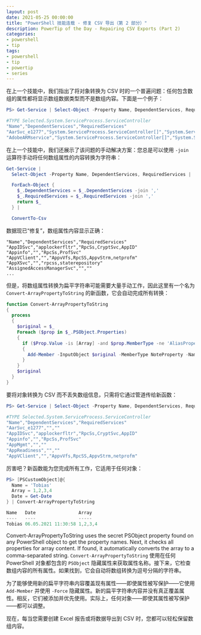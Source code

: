 ```yaml
---
layout: post
date: 2021-05-25 00:00:00
title: "PowerShell 技能连载 - 修复 CSV 导出（第 2 部分）"
description: PowerTip of the Day - Repairing CSV Exports (Part 2)
categories:
- powershell
- tip
tags:
- powershell
- tip
- powertip
- series
---
```

在上一个技能中，我们指出了将对象转换为 CSV 时的一个普遍问题：任何包含数组的属性都将显示数组数据类型而不是数组内容。下面是一个例子：

```powershell
PS> Get-Service | Select-Object -Property Name, DependentServices, RequiredServices | ConvertTo-Csv

#TYPE Selected.System.ServiceProcess.ServiceController
"Name","DependentServices","RequiredServices"
"AarSvc_e1277","System.ServiceProcess.ServiceController[]","System.ServiceProcess.ServiceController[]"
"AdobeARMservice","System.ServiceProcess.ServiceController[]","System.ServiceProcess.ServiceController[]"
```

在上一个技能中，我们还展示了该问题的手动解决方案：您总是可以使用 `-join` 运算符手动将任何数组属性的内容转换为字符串：

```powershell
Get-Service |
  Select-Object -Property Name, DependentServices, RequiredServices |

  ForEach-Object {
    $_.DependentServices = $_.DependentServices -join ','
    $_.RequiredServices = $_.RequiredServices -join ','
    return $_
  } |

  ConvertTo-Csv
```

数据现已“修复”，数组属性内容显示正确：

    "Name","DependentServices","RequiredServices"
    "AppIDSvc","applockerfltr","RpcSs,CryptSvc,AppID"
    "Appinfo","","RpcSs,ProfSvc"
    "AppVClient","","AppvVfs,RpcSS,AppvStrm,netprofm"
    "AppXSvc","","rpcss,staterepository"
    "AssignedAccessManagerSvc","",""
    ...

但是，将数组属性转换为扁平字符串可能需要大量手动工作，因此这里有一个名为 `Convert-ArrayPropertyToString` 的新函数，它会自动完成所有转换：

```powershell
function Convert-ArrayPropertyToString
{
  process
  {
    $original = $_
    Foreach ($prop in $_.PSObject.Properties)
    {
      if ($Prop.Value -is [Array] -and $prop.MemberType -ne 'AliasProperty')
      {
        Add-Member -InputObject $original -MemberType NoteProperty -Name $prop.Name -Value ($prop.Value -join ',') -Force
      }
    }
    $original
  }
}
```

要将对象转换为 CSV 而不丢失数组信息，只需将它通过管道传给新函数：

```powershell
PS> Get-Service | Select-Object -Property Name, DependentServices, RequiredServices | Convert-ArrayPropertyToString | ConvertTo-Csv

#TYPE Selected.System.ServiceProcess.ServiceController
"Name","DependentServices","RequiredServices"
"AarSvc_e1277","",""
"AppIDSvc","applockerfltr","RpcSs,CryptSvc,AppID"
"Appinfo","","RpcSs,ProfSvc"
"AppMgmt","",""
"AppReadiness","",""
"AppVClient","","AppvVfs,RpcSS,AppvStrm,netprofm"
```

厉害吧？新函数能为您完成所有工作，它适用于任何对象：

```powershell
PS> [PSCustomObject]@{
  Name = 'Tobias'
  Array = 1,2,3,4
  Date = Get-Date
} | Convert-ArrayPropertyToString

Name   Date                Array
----   ----                -----
Tobias 06.05.2021 11:30:58 1,2,3,4
```

Convert-ArrayPropertyToString uses the secret PSObject property found on any PowerShell object to get the property names. Next, it checks all properties for array content. If found, it automatically converts the array to a comma-separated string.
`Convert-ArrayPropertyToString` 使用在任何 PowerShell 对象都包含的 `PSObject` 隐藏属性来获取属性名称。接下来，它检查数组内容的所有属性。如果找到，它会自动将数组转换为逗号分隔的字符串。

为了能够使用新的扁平字符串内容覆盖现有属性——即使属性被写保护——它使用 `Add-Member` 并使用 `-Force` 隐藏属性。新的扁平字符串内容并没有真正覆盖属性。相反，它们被添加并优先使用。实际上，任何对象——即使其属性被写保护——都可以调整。

现在，每当您需要创建 Excel 报告或将数据导出到 CSV 时，您都可以轻松保留数组内容。

<!--本文国际来源：[Repairing CSV Exports (Part 2)](https://community.idera.com/database-tools/powershell/powertips/b/tips/posts/repairing-csv-exports-part-2)-->

